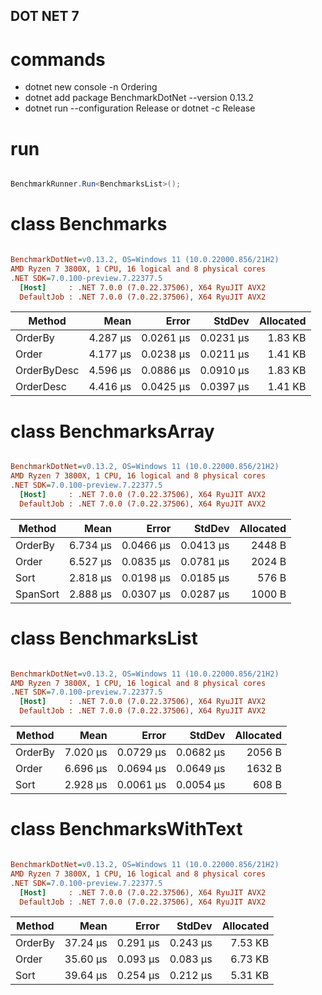 ## DOT NET 7

# commands

- dotnet new console -n Ordering
- dotnet add package BenchmarkDotNet --version 0.13.2
- dotnet run --configuration Release or dotnet -c Release

# run

```csharp

BenchmarkRunner.Run<BenchmarksList>();

```

# class Benchmarks

```ini

BenchmarkDotNet=v0.13.2, OS=Windows 11 (10.0.22000.856/21H2)
AMD Ryzen 7 3800X, 1 CPU, 16 logical and 8 physical cores
.NET SDK=7.0.100-preview.7.22377.5
  [Host]     : .NET 7.0.0 (7.0.22.37506), X64 RyuJIT AVX2
  DefaultJob : .NET 7.0.0 (7.0.22.37506), X64 RyuJIT AVX2


```

| Method      |     Mean |     Error |    StdDev | Allocated |
| ----------- | -------: | --------: | --------: | --------: |
| OrderBy     | 4.287 μs | 0.0261 μs | 0.0231 μs |   1.83 KB |
| Order       | 4.177 μs | 0.0238 μs | 0.0211 μs |   1.41 KB |
| OrderByDesc | 4.596 μs | 0.0886 μs | 0.0910 μs |   1.83 KB |
| OrderDesc   | 4.416 μs | 0.0425 μs | 0.0397 μs |   1.41 KB |

# class BenchmarksArray

```ini

BenchmarkDotNet=v0.13.2, OS=Windows 11 (10.0.22000.856/21H2)
AMD Ryzen 7 3800X, 1 CPU, 16 logical and 8 physical cores
.NET SDK=7.0.100-preview.7.22377.5
  [Host]     : .NET 7.0.0 (7.0.22.37506), X64 RyuJIT AVX2
  DefaultJob : .NET 7.0.0 (7.0.22.37506), X64 RyuJIT AVX2


```

| Method   |     Mean |     Error |    StdDev | Allocated |
| -------- | -------: | --------: | --------: | --------: |
| OrderBy  | 6.734 μs | 0.0466 μs | 0.0413 μs |    2448 B |
| Order    | 6.527 μs | 0.0835 μs | 0.0781 μs |    2024 B |
| Sort     | 2.818 μs | 0.0198 μs | 0.0185 μs |     576 B |
| SpanSort | 2.888 μs | 0.0307 μs | 0.0287 μs |    1000 B |

# class BenchmarksList

```ini

BenchmarkDotNet=v0.13.2, OS=Windows 11 (10.0.22000.856/21H2)
AMD Ryzen 7 3800X, 1 CPU, 16 logical and 8 physical cores
.NET SDK=7.0.100-preview.7.22377.5
  [Host]     : .NET 7.0.0 (7.0.22.37506), X64 RyuJIT AVX2
  DefaultJob : .NET 7.0.0 (7.0.22.37506), X64 RyuJIT AVX2


```

| Method  |     Mean |     Error |    StdDev | Allocated |
| ------- | -------: | --------: | --------: | --------: |
| OrderBy | 7.020 μs | 0.0729 μs | 0.0682 μs |    2056 B |
| Order   | 6.696 μs | 0.0694 μs | 0.0649 μs |    1632 B |
| Sort    | 2.928 μs | 0.0061 μs | 0.0054 μs |     608 B |

# class BenchmarksWithText

```ini

BenchmarkDotNet=v0.13.2, OS=Windows 11 (10.0.22000.856/21H2)
AMD Ryzen 7 3800X, 1 CPU, 16 logical and 8 physical cores
.NET SDK=7.0.100-preview.7.22377.5
  [Host]     : .NET 7.0.0 (7.0.22.37506), X64 RyuJIT AVX2
  DefaultJob : .NET 7.0.0 (7.0.22.37506), X64 RyuJIT AVX2


```

| Method  |     Mean |    Error |   StdDev | Allocated |
| ------- | -------: | -------: | -------: | --------: |
| OrderBy | 37.24 μs | 0.291 μs | 0.243 μs |   7.53 KB |
| Order   | 35.60 μs | 0.093 μs | 0.083 μs |   6.73 KB |
| Sort    | 39.64 μs | 0.254 μs | 0.212 μs |   5.31 KB |
